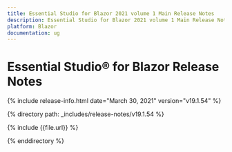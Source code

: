```yaml
---
title: Essential Studio for Blazor 2021 volume 1 Main Release Notes  
description: Essential Studio for Blazor 2021 volume 1 Main Release Notes  
platform: Blazor
documentation: ug
---
```


# Essential Studio&reg; for Blazor  Release Notes  

{% include release-info.html date="March 30, 2021"  version="v19.1.54" %} 

{% directory path: _includes/release-notes/v19.1.54 %}

{% include {{file.url}} %}

{% enddirectory %}


